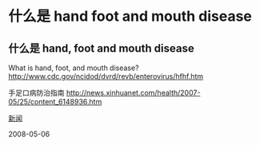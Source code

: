 # 什么是 hand foot and mouth disease

##  什么是 hand, foot and mouth disease

What is hand, foot, and mouth disease? 
http://www.cdc.gov/ncidod/dvrd/revb/enterovirus/hfhf.htm

手足口病防治指南 
http://news.xinhuanet.com/health/2007-05/25/content_6148936.htm

[新闻](http://news.google.com/news?q=%E6%89%8B%E8%B6%B3%E5%8F%A3%E7%97%85&ie=UTF-8&oe=utf-8&rls=com.ubuntu:en-US:unofficial&client=firefox-a&um=1&hl=zh-CN&sa=X&oi=news_result&resnum=1&ct=title)



2008-05-06